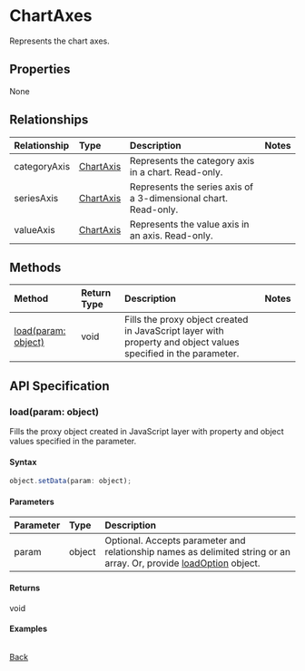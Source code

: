 # ChartAxes

Represents the chart axes.

## Properties
None

## Relationships
| Relationship | Type    |Description|Notes |
|:---------------|:--------|:----------|:-----|
|categoryAxis|[ChartAxis](chartaxis.md)|Represents the category axis in a chart. Read-only.||
|seriesAxis|[ChartAxis](chartaxis.md)|Represents the series axis of a 3-dimensional chart. Read-only.||
|valueAxis|[ChartAxis](chartaxis.md)|Represents the value axis in an axis. Read-only.||

## Methods

| Method           | Return Type    |Description|Notes |
|:---------------|:--------|:----------|:-----|
|[load(param: object)](#loadparam-object)|void|Fills the proxy object created in JavaScript layer with property and object values specified in the parameter.||

## API Specification

### load(param: object)
Fills the proxy object created in JavaScript layer with property and object values specified in the parameter.

#### Syntax
```js
object.setData(param: object);
```

#### Parameters
| Parameter       | Type    |Description|
|:---------------|:--------|:----------|
|param|object|Optional. Accepts parameter and relationship names as delimited string or an array. Or, provide [loadOption](loadoption.md) object.|

#### Returns
void

#### Examples
```js

```

[Back](#methods)

